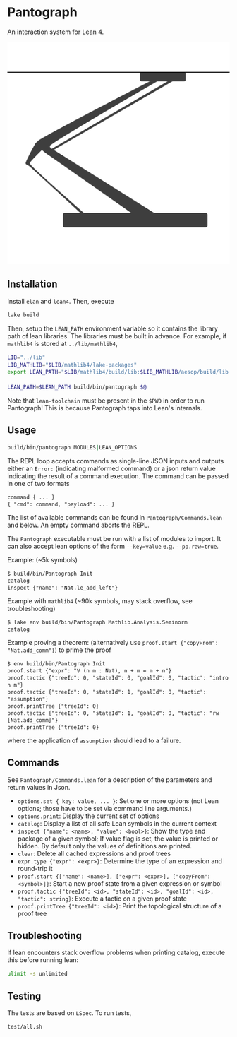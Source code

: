 # Pantograph

An interaction system for Lean 4.

![Pantograph](doc/icon.svg)

## Installation

Install `elan` and `lean4`. Then, execute
``` sh
lake build
```
Then, setup the `LEAN_PATH` environment variable so it contains the library path of lean libraries. The libraries must be built in advance. For example, if `mathlib4` is stored at `../lib/mathlib4`,
``` sh
LIB="../lib"
LIB_MATHLIB="$LIB/mathlib4/lake-packages"
export LEAN_PATH="$LIB/mathlib4/build/lib:$LIB_MATHLIB/aesop/build/lib:$LIB_MATHLIB/Qq/build/lib:$LIB_MATHLIB/std/build/lib"

LEAN_PATH=$LEAN_PATH build/bin/pantograph $@
```
Note that `lean-toolchain` must be present in the `$PWD` in order to run Pantograph! This is because Pantograph taps into Lean's internals.

## Usage

``` sh
build/bin/pantograph MODULES|LEAN_OPTIONS
```

The REPL loop accepts commands as single-line JSON inputs and outputs either an
`Error:` (indicating malformed command) or a json return value indicating the
result of a command execution.  The command can be passed in one of two formats
```
command { ... }
{ "cmd": command, "payload": ... }
```
The list of available commands can be found in `Pantograph/Commands.lean` and below. An
empty command aborts the REPL.

The `Pantograph` executable must be run with a list of modules to import. It can
also accept lean options of the form `--key=value` e.g. `--pp.raw=true`.

Example: (~5k symbols)
```
$ build/bin/Pantograph Init
catalog
inspect {"name": "Nat.le_add_left"}
```
Example with `mathlib4` (~90k symbols, may stack overflow, see troubleshooting)
```
$ lake env build/bin/Pantograph Mathlib.Analysis.Seminorm
catalog
```
Example proving a theorem: (alternatively use `proof.start {"copyFrom": "Nat.add_comm"}`) to prime the proof
```
$ env build/bin/Pantograph Init
proof.start {"expr": "∀ (n m : Nat), n + m = m + n"}
proof.tactic {"treeId": 0, "stateId": 0, "goalId": 0, "tactic": "intro n m"}
proof.tactic {"treeId": 0, "stateId": 1, "goalId": 0, "tactic": "assumption"}
proof.printTree {"treeId": 0}
proof.tactic {"treeId": 0, "stateId": 1, "goalId": 0, "tactic": "rw [Nat.add_comm]"}
proof.printTree {"treeId": 0}
```
where the application of `assumption` should lead to a failure.

## Commands

See `Pantograph/Commands.lean` for a description of the parameters and return values in Json.
- `options.set { key: value, ... }`: Set one or more options (not Lean options; those
  have to be set via command line arguments.)
- `options.print`: Display the current set of options
- `catalog`: Display a list of all safe Lean symbols in the current context
- `inspect {"name": <name>, "value": <bool>}`: Show the type and package of a
  given symbol; If value flag is set, the value is printed or hidden. By default
  only the values of definitions are printed.
- `clear`: Delete all cached expressions and proof trees
- `expr.type {"expr": <expr>}`: Determine the type of an expression and round-trip it
- `proof.start {["name": <name>], ["expr": <expr>], ["copyFrom": <symbol>]}`: Start a new proof state from a given expression or symbol
- `proof.tactic {"treeId": <id>, "stateId": <id>, "goalId": <id>, "tactic": string}`: Execute a tactic on a given proof state
- `proof.printTree {"treeId": <id>}`: Print the topological structure of a proof tree

## Troubleshooting

If lean encounters stack overflow problems when printing catalog, execute this before running lean:
```sh
ulimit -s unlimited
```

## Testing

The tests are based on `LSpec`. To run tests,
``` sh
test/all.sh
```
